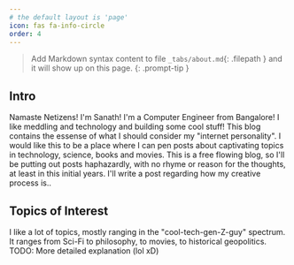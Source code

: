 ```yaml
---
# the default layout is 'page'
icon: fas fa-info-circle
order: 4
---
```


> Add Markdown syntax content to file `_tabs/about.md`{: .filepath } and it will show up on this page.
{: .prompt-tip }

## Intro
Namaste Netizens! I'm  Sanath! I'm a Computer Engineer from Bangalore! I like meddling and technology and building some cool stuff! This blog contains the essense of what I should consider my "internet personality". I would like this to be a place where I can pen posts about captivating topics in technology, science, books and movies. This is a free flowing blog, so I'll be putting out posts haphazardly, with no rhyme or reason for the thoughts, at least in this initial years. I'll write a post regarding how my creative process is..

## Topics of Interest
I like a lot of topics, mostly ranging in the "cool-tech-gen-Z-guy" spectrum. It ranges from Sci-Fi to philosophy, to movies, to historical geopolitics. 
TODO: More detailed explanation (lol xD)

